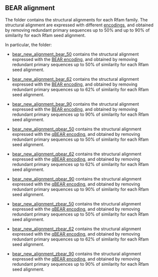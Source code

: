 ## BEAR alignment

The folder contains the structural alignments for each Rfam family. The structural alignment are expressed with different
[encodings](../alphabets), and obtained by removing redundant primary sequences up to 50% and up to 90% of similarity for each
Rfam seed alignment.

In particular, the folder:

- [bear_new_alignment_bear_50](bear_new_alignment_bear_50) contains the structural alignment expressed with the [BEAR
encoding](../alphabets/bear.tsv), and obtained by removing redundant primary sequences up to 50% of similarity for each
Rfam seed alignment.
- [bear_new_alignment_bear_62](bear_new_alignment_bear_62) contains the structural alignment expressed with the [BEAR
encoding](../alphabets/bear.tsv), and obtained by removing redundant primary sequences up to 62% of similarity for each
Rfam seed alignment.
- [bear_new_alignment_bear_90](bear_new_alignment_bear_90) contains the structural alignment expressed with the [BEAR
encoding](../alphabets/bear.tsv), and obtained by removing redundant primary sequences up to 90% of similarity for each
Rfam seed alignment.


- [bear_new_alignment_qbear_50](bear_new_alignment_qbear_50) contains the structural alignment expressed with the [qBEAR
encoding](../alphabets/qbear.tsv), and obtained by removing redundant primary sequences up to 50% of similarity for each
Rfam seed alignment.
- [bear_new_alignment_qbear_62](bear_new_alignment_qbear_62) contains the structural alignment expressed with the [qBEAR
encoding](../alphabets/qbear.tsv), and obtained by removing redundant primary sequences up to 62% of similarity for each
Rfam seed alignment.
- [bear_new_alignment_qbear_90](bear_new_alignment_qbear_90) contains the structural alignment expressed with the [qBEAR
encoding](../alphabets/qbear.tsv), and obtained by removing redundant primary sequences up to 90% of similarity for each
Rfam seed alignment.


- [bear_new_alignment_zbear_50](bear_new_alignment_zbear_50) contains the structural alignment expressed with the [qBEAR
encoding](../alphabets/zbear.tsv), and obtained by removing redundant primary sequences up to 50% of similarity for each
Rfam seed alignment.
- [bear_new_alignment_zbear_62](bear_new_alignment_zbear_62) contains the structural alignment expressed with the [qBEAR
encoding](../alphabets/zbear.tsv), and obtained by removing redundant primary sequences up to 62% of similarity for each
Rfam seed alignment.
- [bear_new_alignment_zbear_90](bear_new_alignment_zbear_90) contains the structural alignment expressed with the [qBEAR
encoding](../alphabets/zbear.tsv), and obtained by removing redundant primary sequences up to 90% of similarity for each
Rfam seed alignment.